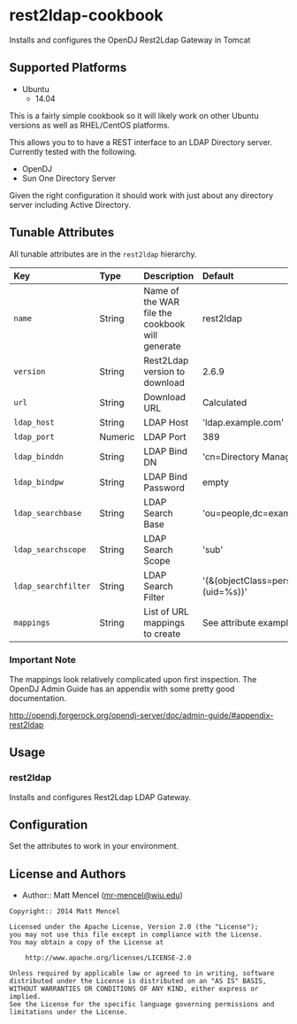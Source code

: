 # rest2ldap-cookbook

Installs and configures the OpenDJ Rest2Ldap Gateway in Tomcat

## Supported Platforms

* Ubuntu
  * 14.04

This is a fairly simple cookbook so it will likely work on other Ubuntu versions
as well as RHEL/CentOS platforms.

This allows you to to have a REST interface to an LDAP Directory server.  Currently
tested with the following.

* OpenDJ
* Sun One Directory Server

Given the right configuration it should work with just about any directory server
including Active Directory.

## Tunable Attributes

All tunable attributes are in the `rest2ldap` hierarchy.

Key | Type | Description | Default
:---|:---|:---|:---
`name` | String | Name of the WAR file the cookbook will generate | rest2ldap
`version` | String | Rest2Ldap version to download | 2.6.9
`url` | String | Download URL | Calculated
`ldap_host` | String | LDAP Host | 'ldap.example.com'
`ldap_port` | Numeric | LDAP Port | 389
`ldap_binddn` | String | LDAP Bind DN | 'cn=Directory Manager'
`ldap_bindpw` | String | LDAP Bind Password | empty
`ldap_searchbase` | String | LDAP Search Base | 'ou=people,dc=example,dc=com'
`ldap_searchscope` | String | LDAP Search Scope | 'sub'
`ldap_searchfilter` | String | LDAP Search Filter | '(&(objectClass=person)(uid=%s))'
`mappings` | String | List of URL mappings to create | See attribute example

### Important Note

The mappings look relatively complicated upon first inspection.  The OpenDJ Admin
Guide has an appendix with some pretty good documentation.

http://opendj.forgerock.org/opendj-server/doc/admin-guide/#appendix-rest2ldap

## Usage

### rest2ldap

Installs and configures Rest2Ldap LDAP Gateway.

## Configuration

Set the attributes to work in your environment.

## License and Authors

- Author:: Matt Mencel (<mr-mencel@wiu.edu>)

```text
Copyright:: 2014 Matt Mencel

Licensed under the Apache License, Version 2.0 (the "License");
you may not use this file except in compliance with the License.
You may obtain a copy of the License at

    http://www.apache.org/licenses/LICENSE-2.0

Unless required by applicable law or agreed to in writing, software
distributed under the License is distributed on an "AS IS" BASIS,
WITHOUT WARRANTIES OR CONDITIONS OF ANY KIND, either express or implied.
See the License for the specific language governing permissions and
limitations under the License.
```

